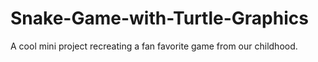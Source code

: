 # Snake-Game-with-Turtle-Graphics
A cool mini project recreating a fan favorite game from our childhood.
